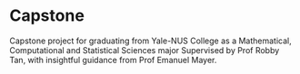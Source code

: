 # Capstone
Capstone project for graduating from Yale-NUS College as a Mathematical, Computational and Statistical Sciences major
Supervised by Prof Robby Tan, with insightful guidance from Prof Emanuel Mayer.
